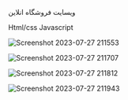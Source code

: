 ویسایت فروشگاه انلاین 

Html/css Javascript

![Screenshot 2023-07-27 211553](https://github.com/mrmolla/shopiing-website/assets/115748318/8bb5cd8d-9826-4330-8bf4-584f0533fc73)

![Screenshot 2023-07-27 211707](https://github.com/mrmolla/shopiing-website/assets/115748318/c70e261a-f3a8-489c-87cc-e2dc12f88bb0)

![Screenshot 2023-07-27 211812](https://github.com/mrmolla/shopiing-website/assets/115748318/d2fa45f1-1161-4a58-a2fb-b5ced17feeef)

![Screenshot 2023-07-27 211943](https://github.com/mrmolla/shopiing-website/assets/115748318/dd19b87c-70ba-40e7-9765-5ac7ebc3df98)

